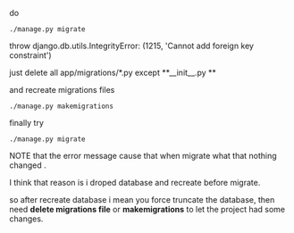 do

```
./manage.py migrate
```

throw django.db.utils.IntegrityError: \(1215, 'Cannot add foreign key constraint'\)

just delete all app/migrations/\*.py except **\_\_init\_\_.py **

and recreate migrations files

```
./manage.py makemigrations
```

finally try

```
./manage.py migrate
```

NOTE that the error message cause that when migrate what that nothing changed .

I think that reason is i  droped database and recreate before migrate.

so after recreate database i mean you force truncate the database, then need **delete migrations file** or **makemigrations** to let the project had some changes.

